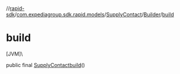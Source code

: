 //[rapid-sdk](../../../../index.md)/[com.expediagroup.sdk.rapid.models](../../index.md)/[SupplyContact](../index.md)/[Builder](index.md)/[build](build.md)

# build

[JVM]\

public final [SupplyContact](../index.md)[build](build.md)()
